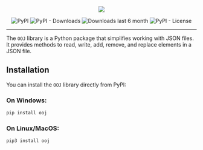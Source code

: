 <div align="center">
    <picture>
        <source media="(prefers-color-scheme: dark)" srcset="docs/images/libDarkImage.png">
        <img src="./docs/images/libLightImage.png">
    </picture>

![PyPI](https://img.shields.io/pypi/v/ooj)
![PyPI - Downloads](https://img.shields.io/pypi/dm/ooj?color=green&label=downloads)
![Downloads last 6 month](https://static.pepy.tech/personalized-badge/ooj?period=total&units=international_system&left_color=grey&right_color=green&left_text=downloads%20last%206%20month)
![PyPI - License](https://img.shields.io/badge/license-Apache2.0-blue)
</div>

---

The `OOJ` library is a Python package that simplifies working with JSON files. It provides methods to read, write, add, remove, and replace elements in a JSON file.

## Installation

You can install the `OOJ` library directly from PyPI:

### On Windows:
```bash
pip install ooj
```

### On Linux/MacOS:
```bash
pip3 install ooj
```